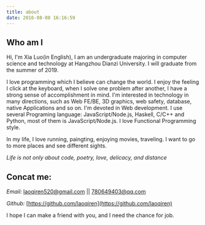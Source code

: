 ```yaml
---
title: about
date: 2016-08-08 16:16:59
---
```


## Who am I

Hi, I'm Xia Luo(in English), I am an undergraduate majoring in computer science and technology at Hangzhou Dianzi University. I will graduate from the summer of 2019. 

I love programming which I believe can change the world. I enjoy the feeling I click at the keyboard, when I solve one problem after another, I have a strong sense of accomplishment in mind. I'm interested in technology in many directions, such as Web FE/BE, 3D graphics, web safety, database, native Applications and so on. I'm devoted in Web development. I use several Programing language: JavaScript/Node.js, Haskell, C/C++ and Python, most of them is JavaScript/Node.js. I love Functional Programming style.

In my life, I love running, paingting, enjoying movies, traveling. I want to go to more places and see different sights.

*Life is not only about code, poetry, love, delicacy, and distance*

## Concat me:

*Email:*  laoqiren520@gmail.com  ||  780649403@qq.com

*Github:*  [https://github.com/laoqiren](https://github.com/laoqiren)

I hope I can make a friend with you, and I need the chance for job.